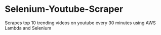 # Selenium-Youtube-Scraper
Scrapes top 10 trending videos on youtube every 30 minutes using AWS Lambda and Selenium
